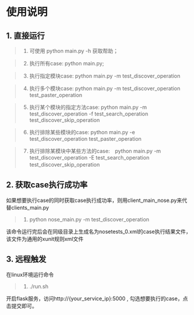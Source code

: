 # 使用说明

## 1. 直接运行
> 1) 可使用 python main.py -h 获取帮助；

> 2) 执行所有case:  python main.py;

> 3) 执行指定模块case: python main.py -m test_discover_operation

> 4) 执行多个模块case: python main.py -m test_discover_operation test_paster_operation

> 5) 执行某个模块的指定方法case: python main.py -m test_discover_operation -f test_search_operation  test_discover_skip_operation

> 6) 执行排除某些模块的case:  python main.py -e test_discover_operation  test_paster_operation

> 7) 执行排除某模块中某些方法的case:　python main.py -m test_discover_operation -E test_search_operation  test_discover_skip_operation　


## 2. 获取case执行成功率

如果想要执行case的同时获取case执行成功率，则用client_main_nose.py来代替clients_main.py

>  1) python nose_main.py -m test_discover_operation

该命令运行完后会在同级目录上生成名为nosetests_0.xml的case执行结果文件，该文件为通用的xunit规则xml文件


## 3. 远程触发

在linux环境运行命令
>  1) ./run.sh

开启flask服务，访问http://{your_service_ip}:5000 , 勾选想要执行的case，点击提交即可。




